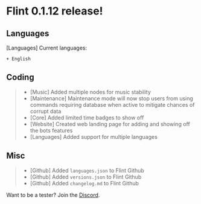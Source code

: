 # Flint 0.1.12 release!



## **Languages** 
[Languages] Current languages:
```
+ English
```




## **Coding**
> - [Music] Added multiple nodes for music stability
> - [Maintenance] Maintenance mode will now stop users from using commands requiring database when active to mitigate chances of corrupt data
> - [Core] Added limited time badges to show off
> - [Website] Created web landing page for adding and showing off the bots features
> - [Languages] Added support for multiple languages



## **Misc**
> - [Github] Added `languages.json` to Flint Github
> - [Github] Added `versions.json` to Flint Github
> - [Github] Added `changelog.md` to Flint Github

Want to be a tester? Join the [Discord](https://discord.gg/c8auE6DFvg).